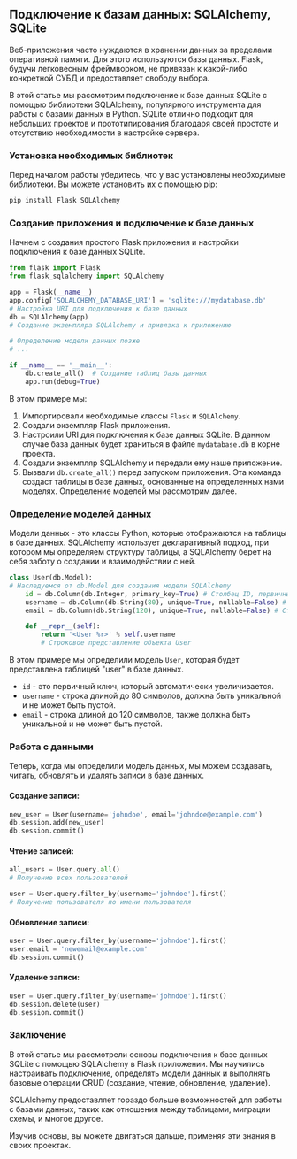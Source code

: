 ## Подключение к базам данных: SQLAlchemy, SQLite

Веб-приложения часто нуждаются в хранении данных за пределами оперативной памяти. Для этого используются базы данных. Flask, будучи легковесным фреймворком, не привязан к какой-либо конкретной СУБД и предоставляет свободу выбора.

В этой статье мы рассмотрим подключение к базе данных SQLite с помощью библиотеки SQLAlchemy, популярного инструмента для работы с базами данных в Python. SQLite отлично подходит для небольших проектов и прототипирования благодаря своей простоте и отсутствию необходимости в настройке сервера.

### Установка необходимых библиотек

Перед началом работы убедитесь, что у вас установлены необходимые библиотеки. Вы можете установить их с помощью pip:

```bash
pip install Flask SQLAlchemy
```

### Создание приложения и подключение к базе данных

Начнем с создания простого Flask приложения и настройки подключения к базе данных SQLite. 

```python
from flask import Flask
from flask_sqlalchemy import SQLAlchemy

app = Flask(__name__)
app.config['SQLALCHEMY_DATABASE_URI'] = 'sqlite:///mydatabase.db' 
# Настройка URI для подключения к базе данных
db = SQLAlchemy(app) 
# Создание экземпляра SQLAlchemy и привязка к приложению

# Определение модели данных позже
# ...

if __name__ == '__main__':
    db.create_all()  # Создание таблиц базы данных
    app.run(debug=True)
```

В этом примере мы:

1.  Импортировали необходимые классы `Flask` и `SQLAlchemy`.
2.  Создали экземпляр Flask приложения.
3.  Настроили URI для подключения к базе данных SQLite. В данном случае база данных будет храниться в файле `mydatabase.db` в корне проекта.
4.  Создали экземпляр SQLAlchemy и передали ему наше приложение.
5.  Вызвали `db.create_all()` перед запуском приложения. Эта команда создаст таблицы в базе данных, основанные на определенных нами моделях. Определение моделей мы рассмотрим далее.

### Определение моделей данных

Модели данных - это классы Python, которые отображаются на таблицы в базе данных. SQLAlchemy использует декларативный подход, при котором мы определяем структуру таблицы, а SQLAlchemy берет на себя заботу о создании и взаимодействии с ней.

```python
class User(db.Model): 
# Наследуемся от db.Model для создания модели SQLAlchemy
    id = db.Column(db.Integer, primary_key=True) # Столбец ID, первичный ключ
    username = db.Column(db.String(80), unique=True, nullable=False) # Столбец имени пользователя
    email = db.Column(db.String(120), unique=True, nullable=False) # Столбец адреса электронной почты

    def __repr__(self):
        return '<User %r>' % self.username 
        # Строковое представление объекта User
```

В этом примере мы определили модель `User`, которая будет представлена таблицей "user" в базе данных. 

*   `id` - это первичный ключ, который автоматически увеличивается.
*   `username` - строка длиной до 80 символов, должна быть уникальной и не может быть пустой.
*   `email` - строка длиной до 120 символов, также должна быть уникальной и не может быть пустой.

### Работа с данными

Теперь, когда мы определили модель данных, мы можем создавать, читать, обновлять и удалять записи в базе данных.

#### Создание записи:

```python
new_user = User(username='johndoe', email='johndoe@example.com')
db.session.add(new_user)
db.session.commit()
```

#### Чтение записей:

```python
all_users = User.query.all()
# Получение всех пользователей

user = User.query.filter_by(username='johndoe').first() 
# Получение пользователя по имени пользователя
```

#### Обновление записи:

```python
user = User.query.filter_by(username='johndoe').first()
user.email = 'newemail@example.com'
db.session.commit()
```

#### Удаление записи:

```python
user = User.query.filter_by(username='johndoe').first()
db.session.delete(user)
db.session.commit()
```

### Заключение

В этой статье мы рассмотрели основы подключения к базе данных SQLite с помощью SQLAlchemy в Flask приложении. Мы научились настраивать подключение, определять модели данных и выполнять базовые операции CRUD (создание, чтение, обновление, удаление).

SQLAlchemy предоставляет гораздо больше возможностей для работы с базами данных, таких как отношения между таблицами, миграции схемы, и многое другое. 

Изучив основы, вы можете двигаться дальше, применяя эти знания в своих проектах.
